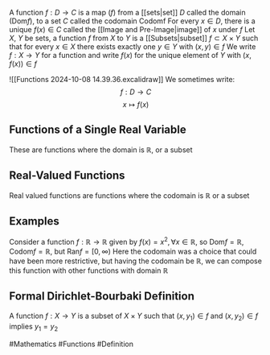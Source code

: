 A function $f:D\to C$ is a map ($f$) from a [[sets|set]] $D$ called the domain ($\text{Dom}f$), to a set $C$ called the codomain $\text{Codom}$f
For every $x\in D$, there is a unique $f(x)\in C$ called the [[Image and Pre-Image|image]] of $x$ under $f$
Let $X$, $Y$ be sets, a function $f$ from $X$ to $Y$ is a [[Subsets|subset]] $f\subset X\times Y$ such that for every $x\in X$ there exists exactly one $y\in Y$ with $(x,y)\in f$
We write $f:X\to Y$ for a function and write $f(x)$ for the unique element of $Y$ with $(x,f(x))\in f$

![[Functions 2024-10-08 14.39.36.excalidraw]]
We sometimes write:
$$
f:D\to C
$$
$$
x\mapsto f(x)
$$
## Functions of a Single Real Variable
These are functions where the domain is $\mathbb{R}$, or a subset
## Real-Valued Functions
Real valued functions are functions where the codomain is $\mathbb{R}$ or a subset
## Examples
Consider a function $f:\mathbb{R}\to \mathbb{R}$ given by $f(x)=x^{2},\,\forall x\in\mathbb{R}$, so $\text{Dom}f=\mathbb{R}$, $\text{Codom}f=\mathbb{R}$, but $\text{Ran}f=[0,\infty)$ 
Here the codomain was a choice that could have been more restrictive, but having the codomain be $\mathbb{R}$, we can compose this function with other functions with domain $\mathbb{R}$
## Formal Dirichlet-Bourbaki Definition
A function $f:X\to Y$ is a subset of $X\times Y$ such that $(x,y_{1})\in f$ and $(x,y_{2})\in f$ implies $y_{1}=y_{2}$

#Mathematics #Functions #Definition